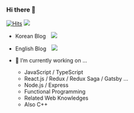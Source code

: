 ### Hi there 👋
[![Hits](https://hits.seeyoufarm.com/api/count/incr/badge.svg?url=https%3A%2F%2Fgithub.com%2Fhayoung0Lee&count_bg=%2379C83D&title_bg=%23555555&icon=&icon_color=%23E7E7E7&title=hits&edge_flat=false)](https://hits.seeyoufarm.com)
![](https://img.shields.io/github/followers/hayoung0Lee?style=social)

- Korean Blog
    <a href="https://mytutorials.tistory.com/">
        <img 
            src="http://img.shields.io/badge/-Tech%20Blog-655ced?style=flat&logo=github&link=https://mytutorials.tistory.com/"
            style="height : auto; margin-left : 10px; margin-right : 10px;"/>
    </a>

- English Blog
    <a href="https://hayoung.hashnode.dev/">
        <img 
            src="http://img.shields.io/badge/-Tech%20Blog-655ced?style=flat&logo=github&link=https://mytutorials.tistory.com/"
            style="height : auto; margin-left : 10px; margin-right : 10px;"/>
    </a>

- 🔭 I’m currently working on ...
  - JavaScript / TypeScript
  - React.js / Redux / Redux Saga / Gatsby ...
  - Node.js / Express
  - Functional Programming
  - Related Web Knowledges
  - Also C++
  
<!--
**hayoung0Lee/hayoung0Lee** is a ✨ _special_ ✨ repository because its `README.md` (this file) appears on your GitHub profile.

Here are some ideas to get you started:

- 🔭 I’m currently working on ...
- 🌱 I’m currently learning ...
- 👯 I’m looking to collaborate on ...
- 🤔 I’m looking for help with ...
- 💬 Ask me about ...
- 📫 How to reach me: ...
- 😄 Pronouns: ...
- ⚡ Fun fact: ...
-->
